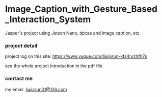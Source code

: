 # Image_Caption_with_Gesture_Based_Interaction_System
Jasper's project using Jetson Nano, dpcas and image caption, etc.


### project detail
project log on this site:
https://www.yuque.com/liujiarun-kfs4n/zhfh7s

see the whole project introduction in the pdf file.

### contact me
my email: liujiarun01@126.com
